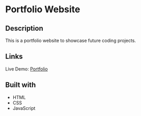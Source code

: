 # Portfolio Website

## Description

This is a portfolio website to showcase future coding projects.

## Links

Live Demo: [Portfolio](https://orlandoadriancalciu.github.io/website-portfolio/)

## Built with

- HTML
- CSS
- JavaScript
